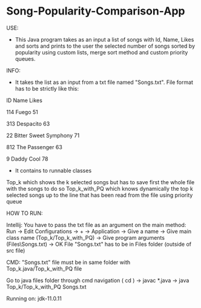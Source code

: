 # Song-Popularity-Comparison-App
USE:


- This Java program takes as an input a list of songs with Id, Name, Likes and sorts and prints to the user the selected number of songs sorted by popularity using custom lists, merge sort method and custom priority queues.

INFO:

- It takes the list as an input from a txt file named "Songs.txt". File format has to be strictly like this:

ID Name Likes

114 Fuego 51

313 Despacito 63

22 Bitter Sweet Symphony 71

812 The Passenger 63

9 Daddy Cool 78

- It contains to runnable classes

Top_k which shows the k selected songs but has to save first the whole file with the songs to do so
Top_k_with_PQ which knows dynamically the top k selected songs up to the line that has been read from the file using priority queue

HOW TO RUN:

Intellij: You have to pass the txt file as an argument on the main method: Run -> Edit Configurations -> + -> Application -> Give a name -> Give main class name (Top_k/Top_k_with_PQ) -> Give program arguments (Files\Songs.txt) -> OK File "Songs.txt" has to be in Files folder (outside of src file)

CMD: "Songs.txt" file must be in same folder with Top_k.java/Top_k_with_PQ file

Go to java files folder through cmd navigation ( cd ) -> javac *.java -> java Top_k/Top_k_with_PQ Songs.txt

Running on: jdk-11.0.11
